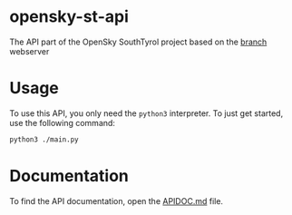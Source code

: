 # opensky-st-api
The API part of the OpenSky SouthTyrol project based on the [branch](https://github.com/AcaciaLinux/branch) webserver

# Usage
To use this API, you only need the `python3` interpreter. To just get started, use the following command:
```bash
python3 ./main.py
```

# Documentation
To find the API documentation, open the [APIDOC.md](APIDOC.md) file.
